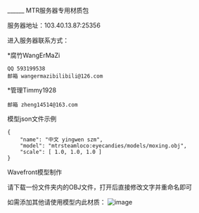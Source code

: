 ______ MTR服务器专用材质包

服务器地址：103.40.13.87:25356

进入服务器联系方式：

*腐竹WangErMaZi

```
QQ 593199538
邮箱 wangermazibilibili@126.com
```

*管理Timmy1928

```
邮箱 zheng14514@163.com
```

模型json文件示例

```
{
    "name": "中文 yingwen szm",
    "model": "mtrsteamloco:eyecandies/models/moxing.obj",
    "scale": [ 1.0, 1.0, 1.0 ]
}
```

Wavefront模型制作

请下载一份文件夹内的OBJ文件，打开后直接修改文字并重命名即可

如需添加其他请使用模型内此材质：
![image](https://github.com/user-attachments/assets/19d887e4-ff5b-482f-a51d-92c90fc400bc)

